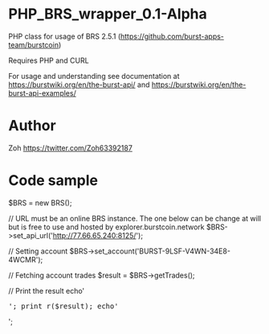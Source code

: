 # PHP_BRS_wrapper_0.1-Alpha
PHP class for usage of BRS 2.5.1 (https://github.com/burst-apps-team/burstcoin)

Requires PHP and CURL

For usage and understanding see documentation at https://burstwiki.org/en/the-burst-api/ and https://burstwiki.org/en/the-burst-api-examples/

# Author
Zoh https://twitter.com/Zoh63392187

# Code sample

$BRS = new BRS();

// URL must be an online BRS instance. The one below can be change at will but is free to use and hosted by explorer.burstcoin.network
$BRS->set_api_url('http://77.66.65.240:8125/');

// Setting account
$BRS->set_account('BURST-9LSF-V4WN-34E8-4WCMR');

// Fetching account trades
$result =  $BRS->getTrades();

// Print the result
echo'<pre>';
print_r($result);
echo'</pre>';
